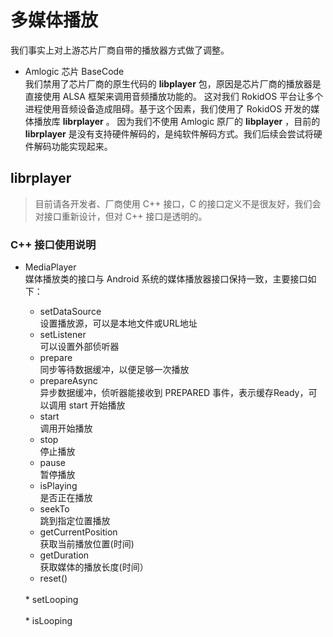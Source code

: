 # 多媒体播放

我们事实上对上游芯片厂商自带的播放器方式做了调整。

* Amlogic 芯片 BaseCode<br>
我们禁用了芯片厂商的原生代码的 **libplayer** 包，原因是芯片厂商的播放器是直接使用 ALSA 框架来调用音频播放功能的。
这对我们 RokidOS 平台让多个进程使用音频设备造成阻碍。基于这个因素，我们使用了 RokidOS 开发的媒体播放库 **librplayer** 。
因为我们不使用 Amlogic 原厂的 **libplayer** ，目前的 **librplayer** 是没有支持硬件解码的，是纯软件解码方式。我们后续会尝试将硬件解码功能实现起来。


## **librplayer**

> 目前请各开发者、厂商使用 C++ 接口，C 的接口定义不是很友好，我们会对接口重新设计，但对 C++ 接口是透明的。

### C++ 接口使用说明

* MediaPlayer<br>
媒体播放类的接口与 Android 系统的媒体播放器接口保持一致，主要接口如下：

	* setDataSource<br>
	设置播放源，可以是本地文件或URL地址
	* setListener<br>
	可以设置外部侦听器
	* prepare<br>
	同步等待数据缓冲，以便足够一次播放
	* prepareAsync<br>
	异步数据缓冲，侦听器能接收到 PREPARED 事件，表示缓存Ready，可以调用 start 开始播放
	* start<br>
	调用开始播放
	* stop<br>
	停止播放
	* pause<br>
	暂停播放
	* isPlaying<br>
	是否正在播放
	* seekTo<br>
	跳到指定位置播放
	* getCurrentPosition<br>
	获取当前播放位置(时间)
	* getDuration<br>
	获取媒体的播放长度(时间）
	* reset()<br>
	<br>
	* setLooping<br>
	<br>
	* isLooping<br>
	<br>
